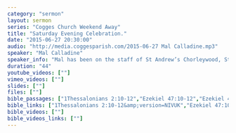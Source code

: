 ```yaml
---
category: "sermon"
layout: sermon
series: "Cogges Church Weekend Away"
title: "Saturday Evening Celebration."
date: "2015-06-27 20:30:00"
audio: "http://media.coggesparish.com/2015-06-27 Mal Calladine.mp3"
speaker: "Mal Calladine"
speaker_info: "Mal has been on the staff of St Andrew’s Chorleywood, St Thomas’ Crookes Sheffield & St Andrew’s Mount Pleasant, South Carolina. He has a gift for encouraging faith and discipleship and regularly speaks at events across Europe."
duration: "44"
youtube_videos: [""]
vimeo_videos: [""]
slides: [""]
files: [""]
bible_passages: ["1Thessalonians 2:10-12","Ezekiel 47:10-12","Ezekiel 47:1-10"]
bible_links: ["1Thessalonians 2:10-12&amp;version=NIVUK","Ezekiel 47:10-12&amp;version=NIVUK","Ezekiel 47:1-10&amp;version=NIVUK"]
bible_videos: [""]
bible_videos_links: [""]
---
```

